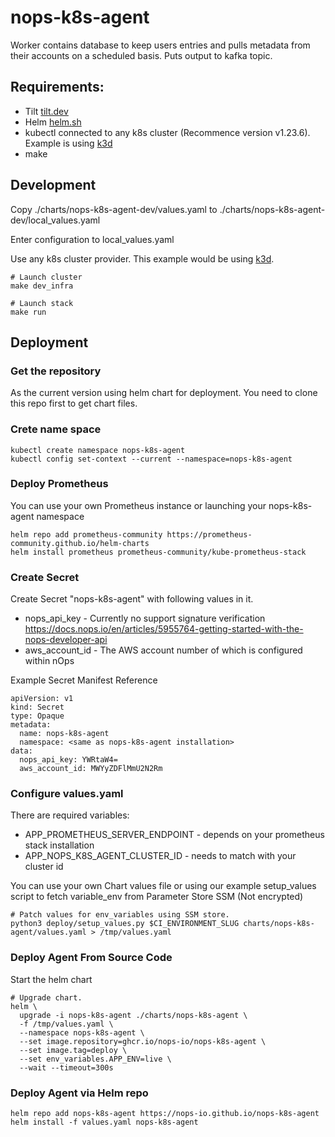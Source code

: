 # nops-k8s-agent

Worker contains database to keep users entries and pulls metadata from their accounts on a scheduled basis.
Puts output to kafka topic.

## Requirements:

- Tilt [tilt.dev](https://tilt.dev)
- Helm [helm.sh](https://helm.sh/)
- kubectl connected to any k8s cluster (Recommence version v1.23.6). Example is using [k3d](https://k3d.io/v5.1.0/)
- make

## Development

Copy ./charts/nops-k8s-agent-dev/values.yaml to ./charts/nops-k8s-agent-dev/local_values.yaml

Enter configuration to local_values.yaml

Use any k8s cluster provider. This example would be using [k3d](https://k3d.io/).

    # Launch cluster
    make dev_infra

    # Launch stack
    make run

## Deployment


### Get the repository

As the current version using helm chart for deployment. You need to clone this repo first to get chart files.


### Crete name space

    kubectl create namespace nops-k8s-agent
    kubectl config set-context --current --namespace=nops-k8s-agent


### Deploy Prometheus

You can use your own Prometheus instance or launching your nops-k8s-agent namespace

    helm repo add prometheus-community https://prometheus-community.github.io/helm-charts
    helm install prometheus prometheus-community/kube-prometheus-stack

### Create Secret
Create Secret "nops-k8s-agent" with following values in it.
- nops_api_key - Currently no support signature verification https://docs.nops.io/en/articles/5955764-getting-started-with-the-nops-developer-api
- aws_account_id - The AWS account number of which is configured within nOps

Example Secret Manifest Reference
```
apiVersion: v1
kind: Secret
type: Opaque
metadata:
  name: nops-k8s-agent
  namespace: <same as nops-k8s-agent installation>
data:
  nops_api_key: YWRtaW4=
  aws_account_id: MWYyZDFlMmU2N2Rm
```
### Configure values.yaml

There are required variables:

- APP_PROMETHEUS_SERVER_ENDPOINT - depends on your prometheus stack installation 
- APP_NOPS_K8S_AGENT_CLUSTER_ID - needs to match with your cluster id 


You can use your own Chart values file or using our example setup_values script to fetch variable_env from Parameter Store SSM (Not encrypted)

    # Patch values for env_variables using SSM store.
    python3 deploy/setup_values.py $CI_ENVIRONMENT_SLUG charts/nops-k8s-agent/values.yaml > /tmp/values.yaml

### Deploy Agent From Source Code

Start the helm chart

    # Upgrade chart.
    helm \
      upgrade -i nops-k8s-agent ./charts/nops-k8s-agent \
      -f /tmp/values.yaml \
      --namespace nops-k8s-agent \
      --set image.repository=ghcr.io/nops-io/nops-k8s-agent \
      --set image.tag=deploy \
      --set env_variables.APP_ENV=live \
      --wait --timeout=300s



### Deploy Agent via Helm repo

    helm repo add nops-k8s-agent https://nops-io.github.io/nops-k8s-agent
    helm install -f values.yaml nops-k8s-agent
